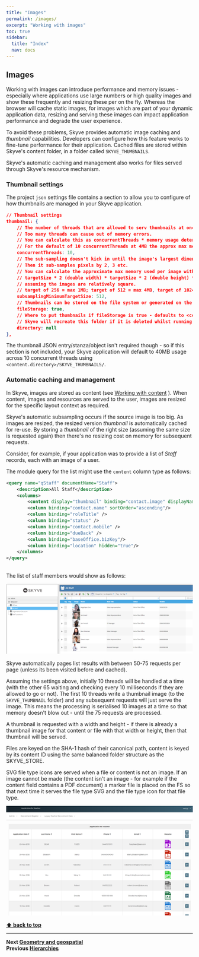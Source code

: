```yaml
---
title: "Images"
permalink: /images/
excerpt: "Working with images"
toc: true
sidebar:
  title: "Index"
  nav: docs
---
```


## Images

Working with images can introduce performance and memory issues - especially where applications use large numbers or high quality images and show these frequently and resizing these per on the fly. Whereas the browser will cache static images, for images which are part of your dynamic application data, resizing and serving these images can impact application performance and degrade the user experience.

To avoid these problems, Skyve provides automatic image caching and _thumbnail_ capabilities. Developers can configure how this feature works to fine-tune performance for their application. Cached files are stored within Skyve's content folder, in a folder called `SKYVE_THUMBNAILS`.

Skyve's automatic caching and management also works for files served through Skyve's resource mechanism.

### Thumbnail settings

The project `json` settings file contains a section to allow you to configure of how thumbnails are managed in your Skyve application.

```json
// Thumbnail settings
thumbnail: {
    // The number of threads that are allowed to serv thumbnails at once.
    // Too many threads can cause out of memory errors.
    // You can calculate this as concurrentThreads * memory usage determined by targetSize below
    // For the default of 10 concurrentThreads at 4MB the approx max memory usage is 40MB.
    concurrentThreads: 10,
    // The sub-sampling doesn't kick in until the image's largest dimension is at least double the target size
    // Then it sub-samples pixels by 2, 3 etc.
    // You can calculate the approximate max memory used per image with
    // targetSize * 2 (double width) * targetSize * 2 (double height) * 4 (ARGB bytes per pixel) / 1024 (KB) / 1024 (MB)
    // assuming the images are relatively square.
    // target of 256 = max 1MB; target of 512 = max 4MB, target of 1024 = max 16MB per image.
    subsamplingMinimumTargetSize: 512,
    // Thumbnails can be stored on the file system or generated on the fly each time
    fileStorage: true,
    // Where to put thumbnails if fileStorage is true - defaults to <content.directory>/SKYVE_THUMBNAILS/
    // Skyve will recreate this folder if it is deleted whilst running but if defined it must exist at startup.
    directory: null
},
```

The thumbnail JSON entry/stanza/object isn't required though - so if this section is not included, your Skyve application will default to 40MB usage across 10 concurrent threads using `<content.directory>/SKYVE_THUMBNAILS/`. 

### Automatic caching and management

In Skyve, images are stored as content (see [Working with content](./../_pages/working-with-content.md) ). When content, images and resources are served to the user, images are resized for the specific layout context as required. 

Skyve's automatic subsampling occurs if the source image is too big. As images are resized, the resized version _thumbnail_ is automatically cached for re-use. By storing a _thumbnail_ of the right size (assuming the same size is requested again) then there's no resizing cost on memory for subsequent requests.

Consider, for example, if your application was to provide a list of _Staff_ records, each with an image of a user. 

The module query for the list might use the `content` column type as follows:

```xml
<query name="qStaff" documentName="Staff">
	<description>All Staff</description>
	<columns>
		<content display="thumbnail" binding="contact.image" displayName="Image" emptyThumbnailRelativeFile="shared/images/UnknownContact.jpg"/>
		<column binding="contact.name" sortOrder="ascending"/>
		<column binding="roleTitle" />
		<column binding="status" />
		<column binding="contact.mobile" />
		<column binding="dueBack" />
		<column binding="baseOffice.bizKey"/>
		<column binding="location" hidden="true"/>
	</columns>
</query>
 
```

The list of staff members would show as follows:

![Image list example](./../assets/images/images/ImageList.png "Image list example")

Skyve automatically pages list results with between 50-75 requests per page (unless its been visited before and cached).

Assuming the settings above, initially 10 threads will be handled at a time (with the other 65 waiting and checking every 10 milliseconds if they are allowed to go or not). The first 10 threads write a thumbnail image (to the `SKYVE_THUMBNAIL` folder) and any subsequent requests will just serve the image. This means the processing is serialised 10 images at a time so that memory doesn't blow out - until the 75 requests are processed.

A thumbnail is requested with a width and height - if there is already a thumbnail image for that content or file with that width or height, then that thumbnail will be served. 

Files are keyed on the SHA-1 hash of their canonical path, content is keyed by its content ID using the same balanced folder structure as the SKYVE_STORE.

SVG file type icons are served when a file or content is not an image. If an image cannot be made (the content isn't an image - for example if the content field contains a PDF document) a marker file is placed on the FS so that next time it serves the file type SVG and the file type icon for that file type.

![Thumbnail content](./../assets/images/working-with-content/thumbnail-content-list.png "Thumbnail content")

**[⬆ back to top](#images)**

---
**Next [Geometry and geospatial](./../_pages/geospatial.md)**  
**Previous [Hierarchies](./../_pages/hierarchies.md)**
